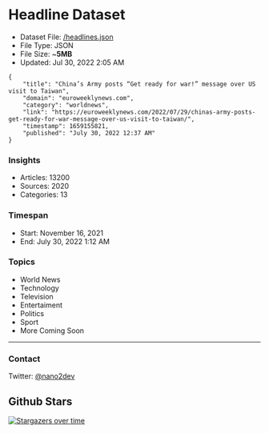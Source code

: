 # Headline Dataset

- Dataset File: [/headlines.json](https://raw.githubusercontent.com/fwd/news/master/headlines.json) 
- File Type: JSON
- File Size: ~**5MB**
- Updated: Jul 30, 2022 2:05 AM

```
{
    "title": "China’s Army posts “Get ready for war!” message over US visit to Taiwan",
    "domain": "euroweeklynews.com",
    "category": "worldnews",
    "link": "https://euroweeklynews.com/2022/07/29/chinas-army-posts-get-ready-for-war-message-over-us-visit-to-taiwan/",
    "timestamp": 1659155821,
    "published": "July 30, 2022 12:37 AM"
}
```

### Insights

- Articles: 13200
- Sources: 2020
- Categories: 13

### Timespan

- Start: November 16, 2021
- End: July 30, 2022 1:12 AM

### Topics

- World News
- Technology
- Television
- Entertaiment
- Politics
- Sport
- More Coming Soon

---

### Contact 

Twitter: [@nano2dev](https://twitter.com/nano2dev)

## Github Stars

[![Stargazers over time](https://starchart.cc/fwd/news.svg)](https://starchart.cc/fwd/news)
	